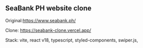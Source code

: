## SeaBank PH website clone

Original:https://www.seabank.ph/

Clone: https://seabank-clone.vercel.app/

Stack:
vite, react v18, typescript, styled-components, swiper.js, 
